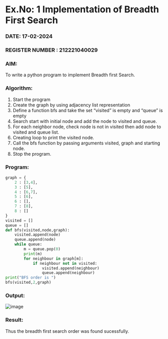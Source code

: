 # Ex.No: 1  Implementation of Breadth First Search 
### DATE: 17-02-2024                                                                           
### REGISTER NUMBER : 212221040029
### AIM: 
To write a python program to implement Breadth first Search. 
### Algorithm:
1. Start the program
2. Create the graph by using adjacency list representation
3. Define a function bfs and take the set “visited” is empty and “queue” is empty
4. Search start with initial node and add the node to visited and queue.
5. For each neighbor node, check node is not in visited then add node to visited and queue list.
6.  Creating loop to print the visited node.
7.   Call the bfs function by passing arguments visited, graph and starting node.
8.   Stop the program.
### Program:
```python
graph = {
    2 : [3,4],
    3 : [5],
    4 : [6,7],
    5 : [6],
    6 : [],
    7 : [8],
    8 : []
}
visited = []
queue = []
def bfs(visited,node,graph):
    visited.append(node)
    queue.append(node)
    while queue:
        m = queue.pop(0)
        print(m)
        for neighbour in graph[m]:
            if neighbour not in visited:
                visited.append(neighbour)
                queue.append(neighbour)
print("BFS order is ")
bfs(visited,2,graph)
```
### Output:
![image](https://github.com/Bhargava-123/AI_Lab_2023-24/assets/85554376/d6696cd2-dfd5-4b42-b179-b82301a350fc)


### Result:
Thus the breadth first search order was found sucessfully.
